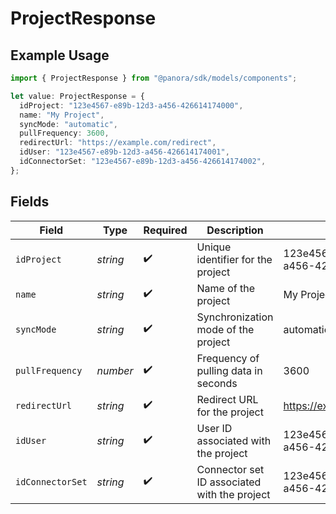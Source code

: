 # ProjectResponse

## Example Usage

```typescript
import { ProjectResponse } from "@panora/sdk/models/components";

let value: ProjectResponse = {
  idProject: "123e4567-e89b-12d3-a456-426614174000",
  name: "My Project",
  syncMode: "automatic",
  pullFrequency: 3600,
  redirectUrl: "https://example.com/redirect",
  idUser: "123e4567-e89b-12d3-a456-426614174001",
  idConnectorSet: "123e4567-e89b-12d3-a456-426614174002",
};
```

## Fields

| Field                                        | Type                                         | Required                                     | Description                                  | Example                                      |
| -------------------------------------------- | -------------------------------------------- | -------------------------------------------- | -------------------------------------------- | -------------------------------------------- |
| `idProject`                                  | *string*                                     | :heavy_check_mark:                           | Unique identifier for the project            | 123e4567-e89b-12d3-a456-426614174000         |
| `name`                                       | *string*                                     | :heavy_check_mark:                           | Name of the project                          | My Project                                   |
| `syncMode`                                   | *string*                                     | :heavy_check_mark:                           | Synchronization mode of the project          | automatic                                    |
| `pullFrequency`                              | *number*                                     | :heavy_check_mark:                           | Frequency of pulling data in seconds         | 3600                                         |
| `redirectUrl`                                | *string*                                     | :heavy_check_mark:                           | Redirect URL for the project                 | https://example.com/redirect                 |
| `idUser`                                     | *string*                                     | :heavy_check_mark:                           | User ID associated with the project          | 123e4567-e89b-12d3-a456-426614174001         |
| `idConnectorSet`                             | *string*                                     | :heavy_check_mark:                           | Connector set ID associated with the project | 123e4567-e89b-12d3-a456-426614174002         |